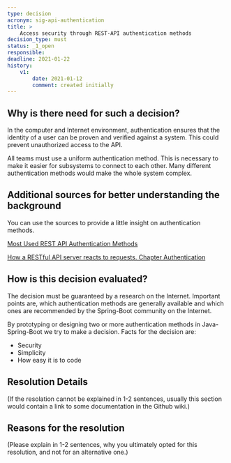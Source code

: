 ```yaml
---
type: decision
acronym: sig-api-authentication
title: >
    Access security through REST-API authentication methods
decision_type: must
status: _1_open
responsible:
deadline: 2021-01-22
history:
    v1:
        date: 2021-01-12
        comment: created initially
---
```


## Why is there need for such a decision?

In the computer and Internet environment, authentication ensures that the identity of a user can be proven and verified against a system. This could prevent unauthorized access to the API.

All teams must use a uniform authentication method. This is necessary to make it easier for subsystems to connect to each other. Many different authentication methods would make the whole system complex.

## Additional sources for better understanding the background
You can use the sources to provide a little insight on authentication methods.

[Most Used REST API Authentication Methods](https://blog.restcase.com/4-most-used-rest-api-authentication-methods/)

[How a RESTful API server reacts to requests. Chapter Authentication](https://www.oreilly.com/content/how-a-restful-api-server-reacts-to-requests/)


## How is this decision evaluated?

The decision must be guaranteed by a research on the Internet. Important points are, which authentication methods are generally available and which ones are recommended by the Spring-Boot community on the Internet.

By prototyping or designing two or more authentication methods in Java-Spring-Boot we try to make a decision.
Facts for the decision are:
- Security
- Simplicity
- How easy it is to code

## Resolution Details

(If the resolation cannot be explained in 1-2 sentences, usually this section would contain a link to some
documentation in the Github wiki.)


## Reasons for the resolution

(Please explain in 1-2 sentences, why you ultimately opted for this resolution, and not for an alternative one.)

